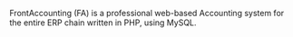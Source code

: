 FrontAccounting (FA) is a professional web-based Accounting system for the entire ERP chain written in PHP, using MySQL.